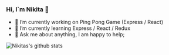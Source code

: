 ### Hi, I`m Nikita 👋

- 🔭 I’m currently working on Ping Pong Game (Express / React)
- 🌱 I’m currently learning Express / React / Redux
- 💬 Ask me about anything, I am happy to help;

![Nikitas's github stats](https://github-readme-stats.vercel.app/api?username=rbkv-dev&show_icons=true&hide_border=true)
